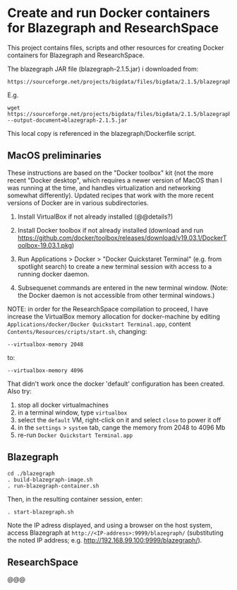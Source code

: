 # Create and run Docker containers for Blazegraph and ResearchSpace

This project contains files, scripts and other resources for creating Docker containers for Blazegraph and ResearchSpace.

The blazegraph JAR file (blazegraph-2.1.5.jar) i downloaded from:

    https://sourceforge.net/projects/bigdata/files/bigdata/2.1.5/blazegraph.jar/download

E.g.

    wget https://sourceforge.net/projects/bigdata/files/bigdata/2.1.5/blazegraph.jar/download --output-document=blazegraph-2.1.5.jar

This local copy is referenced in the blazegraph/Dockerfile script.


## MacOS preliminaries

These instructions are based on the "Docker toolbox" kit (not the more recent "Docker desktop", which requires a newer version of MacOS than I was running at the time, and handles virtualization and networking somewhat differently).  Updated recipes that work with the more recent versions of Docker are in various subdirectories.

1. Install VirtualBox if not already installed (@@details?)

2. Install Docker toolbox if not already installed (download and run https://github.com/docker/toolbox/releases/download/v19.03.1/DockerToolbox-19.03.1.pkg)

2. Run Applications > Docker > "Docker Quickstaret Terminal" (e.g. from spotlight search) to create a new terminal session with access to a running docker daemon.

3. Subsequenet commands are entered in the new terminal window.  (Note: the Docker daemon is not accessible from other terminal windows.)

NOTE: in order for the ResearchSpace compilation to proceed, I have increase the VirtualBox memory allocation for docker-machine by editing `Applications/docker/Docker Quickstart Terminal.app`, content `Contents/Resources/cripts/start.sh`, changing:

    --virtualbox-memory 2048

to:

    --virtualbox-memory 4096

That didn't work once the docker 'default' configuration has been created. Also try:

1. stop all docker virtualmachines
2. in a terminal window, type `virtualbox`
3. select the `default` VM, right-click on it and select `close` to power it off
4. in the `settings` > `system` tab, cange the memory from 2048 to 4096 Mb
5. re-run `Docker Quickstart Terminal.app`


## Blazegraph

    cd ./blazegraph
    . build-blazegraph-image.sh
    . run-blazegraph-container.sh

Then, in the resulting container session, enter:

    . start-blazegraph.sh

Note the IP adress displayed, and using a browser on the host system, access Blazegraph at `http://<IP-address>:9999/blazegraph/` (substituting the noted IP address; e.g. http://192.168.99.100:9999/blazegraph/).


## ResearchSpace

@@@


